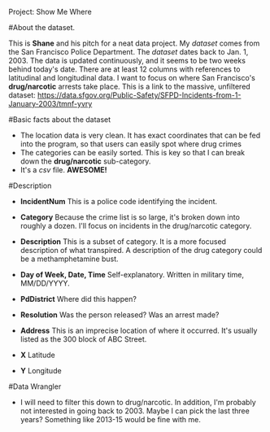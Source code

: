 Project: Show Me Where

#About the dataset.

This is **Shane** and his pitch for a neat data project. My *dataset* comes from the San Francisco Police Department. The *dataset* dates back to Jan. 1, 2003. The data is updated continuously, and it seems to be two weeks behind today's date. There are at least 12 columns with references to latitudinal and longitudinal data. I want to focus on where San Francisco's **drug/narcotic** arrests take place. This is a link to the massive, unfiltered dataset: 
https://data.sfgov.org/Public-Safety/SFPD-Incidents-from-1-January-2003/tmnf-yvry

#Basic facts about the dataset
* The location data is very clean. It has exact coordinates that can be fed into the program, so that users can easily spot where drug crimes 
* The categories can be easily sorted. This is key so that I can break down the **drug/narcotic** sub-category.
* It's a *csv* file. **AWESOME!**

#Description
- **IncidentNum** This is a police code identifying the incident.

- **Category** Because the crime list is so large, it's broken down into roughly a dozen. I'll focus on incidents in the drug/narcotic category.

- **Description** This is a subset of category. It is a more focused description of what transpired. A description of the drug category could be a methamphetamine bust.

- **Day of Week, Date, Time** Self-explanatory. Written in military time, MM/DD/YYYY.

- **PdDistrict** Where did this happen?

- **Resolution** Was the person released? Was an arrest made?

- **Address** This is an imprecise location of where it occurred. It's usually listed as the 300 block of ABC Street.

- **X** Latitude

- **Y** Longitude


#Data Wrangler
* I will need to filter this down to drug/narcotic. In addition, I'm probably not interested in going back to 2003. Maybe I can pick the last three years? Something like 2013-15 would be fine with me.